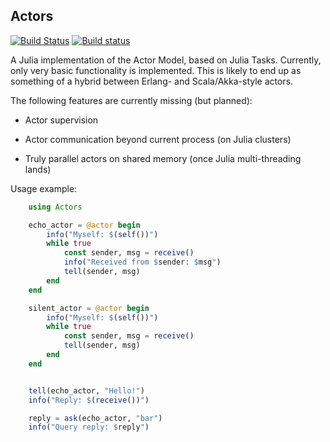Actors
-------

[![Build Status](https://travis-ci.org/daqcore/Actors.jl.svg?branch=master)](https://travis-ci.org/daqcore/Actors.jl)
[![Build status](https://ci.appveyor.com/api/projects/status/github/daqcore/Actors.jl?branch=master&svg=true)](https://ci.appveyor.com/project/oschulz/actors-jl/branch/master)

A Julia implementation of the Actor Model, based on Julia Tasks. Currently,
only very basic functionality is implemented. This is likely to end up as
something of a hybrid between Erlang- and Scala/Akka-style actors.

The following features are currently missing (but planned):

* Actor supervision

* Actor communication beyond current process (on Julia clusters)

* Truly parallel actors on shared memory (once Julia multi-threading lands)

Usage example:

```julia
    using Actors

    echo_actor = @actor begin
        info("Myself: $(self())")
        while true
            const sender, msg = receive()
            info("Received from $sender: $msg")
            tell(sender, msg)
        end
    end

    silent_actor = @actor begin
        info("Myself: $(self())")
        while true
            const sender, msg = receive()
            tell(sender, msg)
        end
    end


    tell(echo_actor, "Hello!")
    info("Reply: $(receive())")

    reply = ask(echo_actor, "bar")
    info("Query reply: $reply")
```
